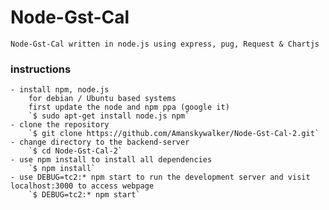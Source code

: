 # Node-Gst-Cal

	Node-Gst-Cal written in node.js using express, pug, Request & Chartjs

### instructions

	- install npm, node.js
		for debian / Ubuntu based systems
		first update the node and npm ppa (google it)
		`$ sudo apt-get install node.js npm`
	- clone the repository
		`$ git clone https://github.com/Amanskywalker/Node-Gst-Cal-2.git`
	- change directory to the backend-server
		`$ cd Node-Gst-Cal-2`
	- use npm install to install all dependencies
		`$ npm install`
	- use DEBUG=tc2:* npm start to run the development server and visit localhost:3000 to access webpage
		`$ DEBUG=tc2:* npm start`
